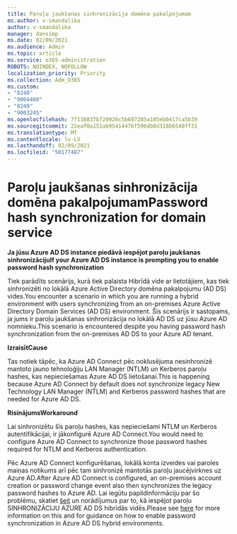 ```yaml
---
title: Paroļu jaukšanas sinhronizācija domēna pakalpojumam
ms.author: v-smandalika
author: v-smandalika
manager: dansimp
ms.date: 02/09/2021
ms.audience: Admin
ms.topic: article
ms.service: o365-administration
ROBOTS: NOINDEX, NOFOLLOW
localization_priority: Priority
ms.collection: Adm_O365
ms.custom:
- "8248"
- "9004400"
- "8249"
- "9003245"
ms.openlocfilehash: 7f138837b720926c5b687285a105eb0417ca5b39
ms.sourcegitcommit: 22eaf0a151ab95414476f596db8d318b6540ff31
ms.translationtype: MT
ms.contentlocale: lv-LV
ms.lasthandoff: 02/09/2021
ms.locfileid: "50177487"
---
```

# <a name="password-hash-synchronization-for-domain-service"></a><span data-ttu-id="68a86-102">Paroļu jaukšanas sinhronizācija domēna pakalpojumam</span><span class="sxs-lookup"><span data-stu-id="68a86-102">Password hash synchronization for domain service</span></span>

<span data-ttu-id="68a86-103">**Ja jūsu Azure AD DS instance piedāvā iespējot paroļu jaukšanas sinhronizāciju**</span><span class="sxs-lookup"><span data-stu-id="68a86-103">**If your Azure AD DS instance is prompting you to enable password hash synchronization**</span></span>

<span data-ttu-id="68a86-104">Tiek parādīts scenārijs, kurā tiek palaista Hibrīdā vide ar lietotājiem, kas tiek sinhronizēti no lokālā Azure Active Directory domēna pakalpojumu (AD DS) vides.</span><span class="sxs-lookup"><span data-stu-id="68a86-104">You encounter a scenario in which you are running a hybrid environment with users synchronizing from an on-premises Azure Active Directory Domain Services (AD DS) environment.</span></span> <span data-ttu-id="68a86-105">Šis scenārijs ir sastopams, ja jums ir paroļu jaukšanas sinhronizācija no lokālā AD DS uz jūsu Azure AD nomnieku.</span><span class="sxs-lookup"><span data-stu-id="68a86-105">This scenario is encountered despite you having password hash synchronization from the on-premises AD DS to your Azure AD tenant.</span></span>

<span data-ttu-id="68a86-106">**Izraisīt**</span><span class="sxs-lookup"><span data-stu-id="68a86-106">**Cause**</span></span>

<span data-ttu-id="68a86-107">Tas notiek tāpēc, ka Azure AD Connect pēc noklusējuma nesinhronizē mantoto jauno tehnoloģiju LAN Manager (NTLM) un Kerberos paroļu hashes, kas nepieciešamas Azure AD DS lietošanai.</span><span class="sxs-lookup"><span data-stu-id="68a86-107">This is happening because Azure AD Connect by default does not synchronize legacy New Technology LAN Manager (NTLM) and Kerberos password hashes that are needed for Azure AD DS.</span></span>

<span data-ttu-id="68a86-108">**Risinājums**</span><span class="sxs-lookup"><span data-stu-id="68a86-108">**Workaround**</span></span> 

<span data-ttu-id="68a86-109">Lai sinhronizētu šīs paroļu hashes, kas nepieciešami NTLM un Kerberos autentifikācijai, ir jākonfigurē Azure AD Connect.</span><span class="sxs-lookup"><span data-stu-id="68a86-109">You would need to configure Azure AD Connect to synchronize those password hashes required for NTLM and Kerberos authentication.</span></span>

<span data-ttu-id="68a86-110">Pēc Azure AD Connect konfigurēšanas, lokālā konta izveides vai paroles maiņas notikums arī pēc tam sinhronizē mantotās paroļu jaucējvirknes uz Azure AD.</span><span class="sxs-lookup"><span data-stu-id="68a86-110">After Azure AD Connect is configured, an on-premises account creation or password change event also then synchronizes the legacy password hashes to Azure AD.</span></span> <span data-ttu-id="68a86-111">Lai iegūtu papildinformāciju par šo problēmu, skatiet [šeit](https://docs.microsoft.com/azure/active-directory-domain-services/tutorial-configure-password-hash-sync) un norādījumus par to, kā iespējot paroļu SINHRONIZĀCIJU AZURE AD DS hibrīdās vidēs.</span><span class="sxs-lookup"><span data-stu-id="68a86-111">Please see [here](https://docs.microsoft.com/azure/active-directory-domain-services/tutorial-configure-password-hash-sync) for more information on this and for guidance on how to enable password synchronization in Azure AD DS hybrid environments.</span></span>